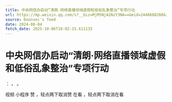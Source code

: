 ```yaml
---
title: 中央网信办启动“清朗·网络直播领域虚假和低俗乱象整治”专项行动
url: https://mp.weixin.qq.com/s?__biz=MjM5NjA2NzY3NA==&mid=2448668268&idx=3&sn=3c476a06d4fe7bbddba745089e47af42
source: Doonsec's feed
date: 2024-08-04
fetch_date: 2025-10-06T18:02:15.611135
---
```


# 中央网信办启动“清朗·网络直播领域虚假和低俗乱象整治”专项行动

：
，
。

视频
小程序
赞
，轻点两下取消赞
在看
，轻点两下取消在看